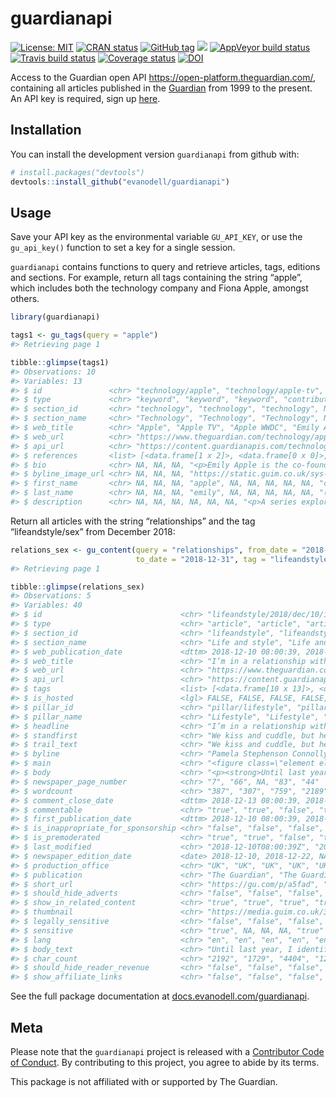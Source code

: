 
<!-- README.md is generated from README.Rmd. Please edit that file -->

# guardianapi

[![License:
MIT](https://img.shields.io/badge/License-MIT-blue.svg)](https://opensource.org/licenses/MIT)
[![CRAN
status](https://www.r-pkg.org/badges/version/guardianapi)](https://cran.r-project.org/package=guardianapi)
[![GitHub
tag](https://img.shields.io/github/tag/evanodell/guardianapi.svg)](https://github.com/evanodell/guardianapi)
[![](https://cranlogs.r-pkg.org/badges/grand-total/guardianapi)](https://dgrtwo.shinyapps.io/cranview/)
[![AppVeyor build
status](https://ci.appveyor.com/api/projects/status/github/evanodell/guardianapi?branch=master&svg=true)](https://ci.appveyor.com/project/evanodell/guardianapi)
[![Travis build
status](https://travis-ci.org/evanodell/guardianapi.svg?branch=master)](https://travis-ci.org/evanodell/guardianapi)
[![Coverage
status](https://codecov.io/gh/evanodell/guardianapi/branch/master/graph/badge.svg)](https://codecov.io/github/evanodell/guardianapi?branch=master)
[![DOI](https://zenodo.org/badge/167837281.svg)](https://zenodo.org/badge/latestdoi/167837281)

Access to the Guardian open API
<https://open-platform.theguardian.com/>, containing all articles
published in the [Guardian](https://www.theguardian.com/) from 1999 to
the present. An API key is required, sign up
[here](https://open-platform.theguardian.com/access/).

## Installation

<!--
`guardianapi` is available on CRAN:


```r
install.packages("guardianapi")
```
-->

You can install the development version `guardianapi` from github with:

``` r
# install.packages("devtools")
devtools::install_github("evanodell/guardianapi")
```

## Usage

Save your API key as the environmental variable `GU_API_KEY`, or use the
`gu_api_key()` function to set a key for a single session.

`guardianapi` contains functions to query and retrieve articles, tags,
editions and sections. For example, return all tags containing the
string “apple”, which includes both the technology company and Fiona
Apple, amongst others.

``` r
library(guardianapi)

tags1 <- gu_tags(query = "apple")
#> Retrieving page 1

tibble::glimpse(tags1)
#> Observations: 10
#> Variables: 13
#> $ id               <chr> "technology/apple", "technology/apple-tv", "t...
#> $ type             <chr> "keyword", "keyword", "keyword", "contributor...
#> $ section_id       <chr> "technology", "technology", "technology", NA,...
#> $ section_name     <chr> "Technology", "Technology", "Technology", NA,...
#> $ web_title        <chr> "Apple", "Apple TV", "Apple WWDC", "Emily App...
#> $ web_url          <chr> "https://www.theguardian.com/technology/apple...
#> $ api_url          <chr> "https://content.guardianapis.com/technology/...
#> $ references       <list> [<data.frame[1 x 2]>, <data.frame[0 x 0]>, <...
#> $ bio              <chr> NA, NA, NA, "<p>Emily Apple is the co-founder...
#> $ byline_image_url <chr> NA, NA, NA, "https://static.guim.co.uk/sys-im...
#> $ first_name       <chr> NA, NA, NA, "apple", NA, NA, NA, NA, NA, "chi...
#> $ last_name        <chr> NA, NA, NA, "emily", NA, NA, NA, NA, NA, "(ap...
#> $ description      <chr> NA, NA, NA, NA, NA, NA, "<p>A series explorin...
```

Return all articles with the string “relationships” and the tag
“lifeandstyle/sex” from December
2018:

``` r
relations_sex <- gu_content(query = "relationships", from_date = "2018-12-01",
                            to_date = "2018-12-31", tag = "lifeandstyle/sex")
#> Retrieving page 1

tibble::glimpse(relations_sex)
#> Observations: 5
#> Variables: 40
#> $ id                               <chr> "lifeandstyle/2018/dec/10/im-...
#> $ type                             <chr> "article", "article", "articl...
#> $ section_id                       <chr> "lifeandstyle", "lifeandstyle...
#> $ section_name                     <chr> "Life and style", "Life and s...
#> $ web_publication_date             <dttm> 2018-12-10 08:00:39, 2018-12...
#> $ web_title                        <chr> "I’m in a relationship with a...
#> $ web_url                          <chr> "https://www.theguardian.com/...
#> $ api_url                          <chr> "https://content.guardianapis...
#> $ tags                             <list> [<data.frame[10 x 13]>, <dat...
#> $ is_hosted                        <lgl> FALSE, FALSE, FALSE, FALSE, F...
#> $ pillar_id                        <chr> "pillar/lifestyle", "pillar/l...
#> $ pillar_name                      <chr> "Lifestyle", "Lifestyle", "Op...
#> $ headline                         <chr> "I’m in a relationship with a...
#> $ standfirst                       <chr> "We kiss and cuddle, but he w...
#> $ trail_text                       <chr> "We kiss and cuddle, but he w...
#> $ byline                           <chr> "Pamela Stephenson Connolly",...
#> $ main                             <chr> "<figure class=\"element elem...
#> $ body                             <chr> "<p><strong>Until last year, ...
#> $ newspaper_page_number            <chr> "7", "66", NA, "83", "44"
#> $ wordcount                        <chr> "387", "307", "759", "2189", ...
#> $ comment_close_date               <dttm> 2018-12-13 08:00:39, 2018-12...
#> $ commentable                      <chr> "true", "true", "false", "tru...
#> $ first_publication_date           <dttm> 2018-12-10 08:00:39, 2018-12...
#> $ is_inappropriate_for_sponsorship <chr> "false", "false", "false", "f...
#> $ is_premoderated                  <chr> "true", "true", "false", "tru...
#> $ last_modified                    <chr> "2018-12-10T08:00:39Z", "2018...
#> $ newspaper_edition_date           <date> 2018-12-10, 2018-12-22, NA, ...
#> $ production_office                <chr> "UK", "UK", "UK", "UK", "UK"
#> $ publication                      <chr> "The Guardian", "The Guardian...
#> $ short_url                        <chr> "https://gu.com/p/a5fad", "ht...
#> $ should_hide_adverts              <chr> "false", "false", "false", "f...
#> $ show_in_related_content          <chr> "true", "true", "true", "true...
#> $ thumbnail                        <chr> "https://media.guim.co.uk/35f...
#> $ legally_sensitive                <chr> "false", "false", "false", "f...
#> $ sensitive                        <chr> "true", NA, NA, NA, "true"
#> $ lang                             <chr> "en", "en", "en", "en", "en"
#> $ body_text                        <chr> "Until last year, I identifie...
#> $ char_count                       <chr> "2192", "1729", "4404", "1219...
#> $ should_hide_reader_revenue       <chr> "false", "false", "false", "f...
#> $ show_affiliate_links             <chr> "false", "false", "false", "f...
```

See the full package documentation at
[docs.evanodell.com/guardianapi](https://docs.evanodell.com/guardianapi).

## Meta

Please note that the `guardianapi` project is released with a
[Contributor Code of Conduct](CODE_OF_CONDUCT.md). By contributing to
this project, you agree to abide by its terms.

This package is not affiliated with or supported by The Guardian.

